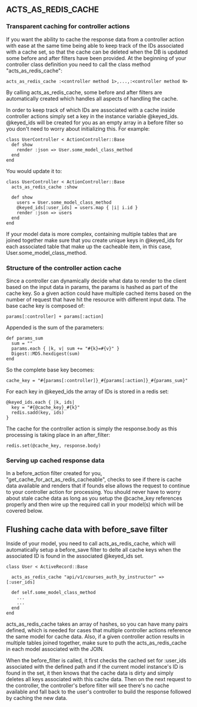 ## ACTS_AS_REDIS_CACHE


### Transparent caching for controller actions

If you want the ability to cache the response data from a controller action with ease at the same time being able to keep track of the IDs associated with a cache set, so that the cache can be deleted when the DB is updated some before and after filters have been provided.  At the beginning of your controller class definition you need to call the class method "acts_as_redis_cache":

    acts_as_redis_cache :<controller method 1>,...,:<controller method N>
    
By calling acts_as_redis_cache, some before and after filters are automatically created which handles all aspects of handling the cache.
    
In order to keep track of which IDs are associated with a cache inside controller actions simply set a key in the instance variable @keyed_ids.  @keyed_ids will be created for you as an empty array in a before filter so you don't need to worry about initializing this.  For example:

    class UserController < ActionController::Base
      def show
        render :json => User.some_model_class_method
      end
    end
    

You would update it to:

    class UserController < ActionController::Base
      acts_as_redis_cache :show
      
      def show
        users = User.some_model_class_method
        @keyed_ids[:user_ids] = users.map { |i| i.id }
        render :json => users
      end
    end

    
If your model data is more complex, containing multiple tables that are joined together make sure that you create unique keys in @keyed_ids for each associated table that make up the cacheable item, in this case,  User.some_model_class_method.


### Structure of the controller action cache

Since a controller can dynamically decide what data to render to the client based on the input data in params, the params is hashed as part of the cache key.  So a given action could have multiple cached items based on the number of request that have hit the resource with different input data.  The base cache key is composed of:

    params[:controller] + params[:action]
    
Appended is the sum of the parameters:

    def params_sum
      sum = ""
      params.each { |k, v| sum += "#{k}=#{v}" }
      Digest::MD5.hexdigest(sum)
    end

So the complete base key becomes:

    cache_key = "#{params[:controller]}_#{params[:action]}_#{params_sum}"
    
    
For each key in @keyed_ids the array of IDs is stored in a redis set:

    @keyed_ids.each { |k, ids|
      key = "#{@cache_key}_#{k}"
      redis.sadd(key, ids)
    }

The cache for the controller action is simply the response.body as this processing is taking place in an after_filter:

    redis.set(@cache_key, response.body)

### Serving up cached response data

In a before_action filter created for you, "get_cache_for_act_as_redis_cacheable", checks to see if there is cache data available and renders that if founds else allows the request to continue to your controller action for processing.  You should never have to worry about stale cache data as long as you setup the @cache_key references properly and then wire up the required call in your model(s) which will be covered below.

## Flushing cache data with before_save filter

Inside of your model, you need to call acts_as_redis_cache, which will automatically setup a before_save filter to delte all cache keys when the associated ID is found in the associated @keyed_ids set.

    class User < ActiveRecord::Base
    
      acts_as_redis_cache "api/v1/courses_auth_by_instructor" => [:user_ids]
      
      def self.some_model_class_method
        ...
        ...
      end
    end
    
acts_as_redis_cache takes an array of hashes, so you can have many pairs defined, which is needed for cases that multiple controller actions reference the same model for cache data.  Also, if a given controller action results in multiple tables joined together, make sure to puth the acts_as_redis_cache in each model associated with the JOIN.

When the before_filter is called, it first checks the cached set for :user_ids associated with the defined path and if the current model instance's ID is found in the set, it then knows that the cache data is dirty and simply deletes all keys associated with this cache data.  Then on the next request to the controller, the controller's before filter will see there's no cache available and fall back to the user's controller to build the response followed by caching the new data.


